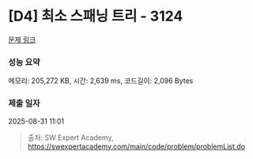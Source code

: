 # [D4] 최소 스패닝 트리 - 3124 

[문제 링크](https://swexpertacademy.com/main/code/problem/problemDetail.do?contestProbId=AV_mSnmKUckDFAWb) 

### 성능 요약

메모리: 205,272 KB, 시간: 2,639 ms, 코드길이: 2,096 Bytes

### 제출 일자

2025-08-31 11:01



> 출처: SW Expert Academy, https://swexpertacademy.com/main/code/problem/problemList.do